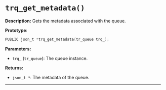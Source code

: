 # `trq_get_metadata()`

**Description:**
Gets the metadata associated with the queue.

**Prototype:**
```c
PUBLIC json_t *trq_get_metadata(tr_queue trq_);
```

**Parameters:**
- `trq_` (`tr_queue`): The queue instance.

**Returns:**
- `json_t *`: The metadata of the queue.

---
